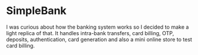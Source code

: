 # SimpleBank
I was curious about how the banking system works so I decided to make a light replica of that. 
It handles intra-bank transfers, card billing, OTP, deposits, authentication, card generation and also a mini online store to test card billing.
